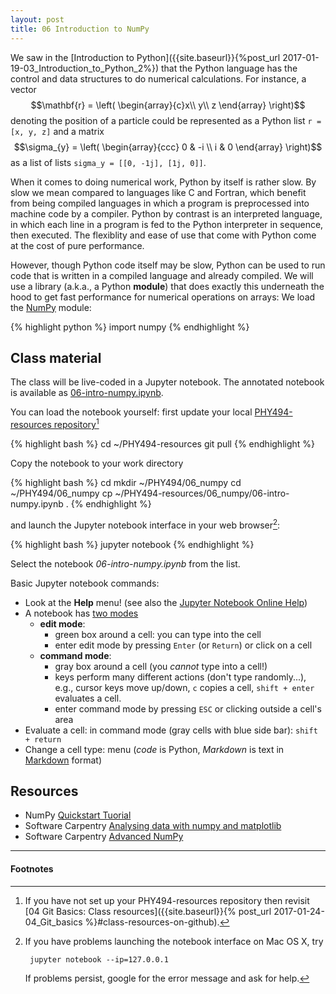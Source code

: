 ```yaml
---
layout: post
title: 06 Introduction to NumPy 
---
```


We saw in the
[Introduction to Python]({{site.baseurl}}{%post_url 2017-01-19-03_Introduction_to_Python_2%})
that the Python language has the control and data structures to do
numerical calculations. For instance, a vector $$\mathbf{r} = \left(
\begin{array}{c}x\\ y\\ z \end{array} \right)$$
denoting the position of a particle could be represented as a Python
list `r = [x, y, z]` and a matrix $$\sigma_{y} = \left( \begin{array}{ccc} 0
& -i \\ i & 0 \end{array} \right)$$ as a list of lists `sigma_y =
[[0, -1j], [1j, 0]]`.

When it comes to doing numerical work, Python by itself is rather
slow. By slow we mean compared to languages like C and Fortran, which
benefit from being compiled languages in which a program is
preprocessed into machine code by a compiler. Python by contrast is an
interpreted language, in which each line in a program is fed to the
Python interpreter in sequence, then executed. The flexiblity and ease
of use that come with Python come at the cost of pure performance.

However, though Python code itself may be slow, Python can be used to
run code that is written in a compiled language and already
compiled. We will use a library (a.k.a., a Python **module**) that does
exactly this underneath the hood to get fast performance for numerical
operations on arrays: We load the [NumPy](http://www.numpy.org/) module:

{% highlight python %}
import numpy
{% endhighlight %}

## Class material

The class will be live-coded in a Jupyter notebook. The annotated
notebook is available as [06-intro-numpy.ipynb]({{site.nbviewer.resources}}/06_numpy/06-intro-numpy.ipynb).

You can load the notebook yourself: first update your local [PHY494-resources
repository]({{site.resources.url}})[^0]

{% highlight bash %}
cd ~/PHY494-resources
git pull
{% endhighlight %}

Copy the notebook to your work directory

{% highlight bash %}
cd
mkdir ~/PHY494/06_numpy
cd ~/PHY494/06_numpy
cp ~/PHY494-resources/06_numpy/06-intro-numpy.ipynb .
{% endhighlight %}


and launch the Jupyter notebook interface in your web browser[^1]:

{% highlight bash %}
jupyter notebook
{% endhighlight %}

Select the notebook *06-intro-numpy.ipynb* from the list.

Basic Jupyter notebook commands:

* Look at the **Help** menu! (see also the
  [Jupyter Notebook Online Help](http://nbviewer.jupyter.org/github/ipython/ipython/blob/3.x/examples/Notebook/Index.ipynb))
* A notebook has
  [two modes](http://nbviewer.jupyter.org/github/ipython/ipython/blob/3.x/examples/Notebook/Notebook%20Basics.ipynb#Modal-editor)
  * **edit mode**:
    * green box around a cell: you can type into the cell
    * enter edit mode by pressing `Enter` (or `Return`) or click on a
      cell
  * **command mode**:
    * gray box around a cell (you *cannot* type into a cell!)
    * keys perform many different actions (don't type randomly...),
      e.g., cursor keys move up/down, `c` copies a cell, `shift +
      enter` evaluates a cell.
	* enter command mode by pressing `ESC` or clicking outside a
      cell's area
* Evaluate a cell: in command mode (gray cells with blue side bar):  `shift + return`
* Change a cell type: menu (*code* is Python, *Markdown* is text in
  [Markdown](https://help.github.com/articles/getting-started-with-writing-and-formatting-on-github/)
  format)


## Resources
* NumPy [Quickstart Tuorial](https://docs.scipy.org/doc/numpy-dev/user/quickstart.html)
* Software Carpentry
  [Analysing data with numpy and matplotlib](http://swcarpentry.github.io/python-novice-inflammation-2.7/01-numpy.html)
* Software Carpentry
  [Advanced NumPy](http://paris-swc.github.io/advanced-numpy-lesson/index.html)


----------

#### Footnotes

[^0]:

    If you have not set up your PHY494-resources repository then
    revisit [04 Git Basics: Class resources]({{site.baseurl}}{% post_url
    2017-01-24-04_Git_basics %}#class-resources-on-github).

[^1]:

    If you have problems launching the notebook interface on Mac OS X,
    try

         jupyter notebook --ip=127.0.0.1

    If problems persist, google for the error message and ask for help.
